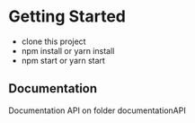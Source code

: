 # Getting Started
  - clone this project
  - npm install or yarn install
  - npm start or yarn start

## Documentation
  Documentation API on folder documentationAPI
